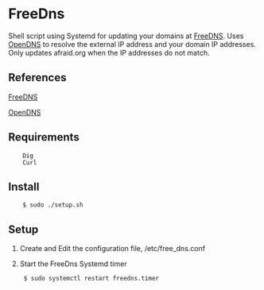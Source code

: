 # FreeDns

Shell script using Systemd for updating your domains at [FreeDNS](http://freedns.afraid.org). Uses [OpenDNS](https://opendns.com/) to resolve the external IP address and your domain IP addresses. Only updates afraid.org when the IP addresses do not match.

## References

[FreeDNS](https://freedns.afraid.org/)

[OpenDNS](https://opendns.com/)


## Requirements
        Dig
        Curl

## Install
        $ sudo ./setup.sh

## Setup
1. Create and Edit the configuration file, /etc/free_dns.conf

2. Start the FreeDns Systemd timer

        $ sudo systemctl restart freedns.timer